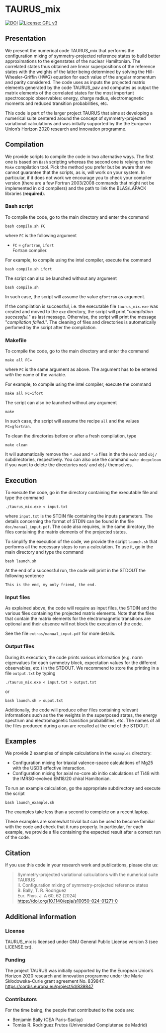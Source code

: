 # TAURUS_mix 

[![DOI](https://zenodo.org/badge/DOI/10.5281/zenodo.10419912.svg)](https://doi.org/10.5281/zenodo.10419912)
[![License: GPL v3](https://img.shields.io/github/license/project-taurus/taurus_mix)](https://www.gnu.org/licenses/gpl-3.0)

## Presentation
We present the numerical code TAURUS_mix that performs the configuration mixing of symmetry-projected reference states to build better approximations to the eigenstates of the nuclear
Hamiltonian. The correlated states thus obtained are linear superpositions of the reference states with the weights of the latter being determined by solving the Hill-Wheeler-Griffin (HWG) 
equation for each value of the angular momentum and parity considered. The code uses as inputs the projected matrix elements generated by the code
TAURUS_pav and computes as output the matrix elements of the correlated states for the most important spectroscopic observables: energy, charge radius, electromagnetic moments and reduced
transition probabilities, etc.

This code is part of the larger project TAURUS that aims at developing a numerical suite centered around the concept of symmetry-projected variational calculations and was initially supported by the the European Union’s Horizon 2020 research and innovation programme.

## Compilation
We provide scripts to compile the code in two alternative ways. The first one is based on `Bash` scripting whereas the second one is relying on the `Make` compilation tool.
Pick the method you prefer but be aware that we cannot guarantee that the scripts, as is, will work on your system. In particular, if it does not work we encourage you to
check your compiler version (there are a few Fortran 2003/2008 commands that might not be implemented in old compilers) and the path to link the BLAS/LAPACK libraries (**required**).

### Bash script
To compile the code, go to the main directory and enter the command
```
bash compile.sh FC 
```
where `FC` is the following argument 
* `FC` = `gfortran`, `ifort`  
Fortran compiler.  

For example, to compile using the intel compiler, execute the command
```
bash compile.sh ifort 
```
The script can also be launched without any argument
```
bash compile.sh
```
In such case, the script will assume the value `gfortran` as argument.

If the compilation is successful, i.e. the executable file `taurus_mix.exe` was created and moved to the `exe` directory, the script will print "*compilation successful.*" as last message. 
Otherwise, the script will print the message "*compilation failed.*".
The cleaning of files and directories is automatically perfomed by the script after the compilation.

### Makefile
To compile the code, go to the main directory and enter the command
```
make all FC= 
```
where `FC` is the same argument as above. The argument has to be entered *with* the name of the variable.

For example, to compile using the intel compiler, execute the command
```
make all FC=ifort 
```
The script can also be launched without any argument
```
make
```
In such case, the script will assume the recipe `all` and the values `FC=gfortran`.

To clean the directories before or after a fresh compilation, type
```
make clean
```
It will automatically remove the `*.mod` and `*.o` files in the the `mod/` and `obj/` subdirectories, respectively. 
You can also use the command `make deepclean` if you want to delete the directories `mod/` and `obj/` themselves.

## Execution
To execute the code, go in the directory containing the executable file and type the command
```
./taurus_mix.exe < input.txt
```
where `input.txt` is the STDIN file containing the inputs parameters. The details concerning the format of STDIN can be found in the file `doc/manual_input.pdf`.
The code also requires, in the same directory, the files containing the matrix elements of the projected states.

To simplify the execution of the code, we provide the script `launch.sh` that performs all the necessary steps to run a calculation. 
To use it, go in the main directory and type the command

```
bash launch.sh 
```

At the end of a successful run, the code will print in the STDOUT the following sentence
```
This is the end, my only friend, the end.
```

### Input files
As explained above, the code will require as input files, the STDIN and the various files containing the projected matrix elements.
Note that the files that contain the matrix elements for the electromagnetic transitions are optional and their absence will not block the execution of the code.

See the file `extras/manual_input.pdf` for more details.

### Output files
During its execution, the code prints various information (e.g. norm eigenvalues for each symmetry block, expectation values for the different observables, etc.) in the STDOUT. 
We recommend to store the printing in a file `output.txt` by typing
```
./taurus_mix.exe < input.txt > output.txt
```
or

```
bash launch.sh > ouput.txt
```

Additionally, the code will produce other files containing relevant informations such as the the weights in the superposed states, the energy spectrum and electromagnetic transition
probabilities, etc.
The names of all the files produced during a run are recalled at the end of the STDOUT.

## Examples
We provide 2 examples of simple calculations in the `examples` directory:
* Configuration mixing for triaxial valence-space calculations of Mg25 with the USDB effective interaction.
* Configuration mixing for axial no-core ab initio calculations of Ti48 with the IMRSG-evolved EM18/20 chiral Hamiltonian.

To run an example calculation, go the appropriate subdirectory and execute the script
```
bash launch_example.sh
```
The examples take less than a second to complete on a recent laptop.

These examples are somewhat trivial but can be used to become familiar with the code and check that it runs properly.
In particular, for each example, we provide a file containing the expected result after a correct run of the code.

## Citation
If you use this code in your research work and publications, please cite us:

> Symmetry-projected variational calculations with the numerical suite TAURUS  
> II. Configuration mixing of symmetry-projected reference states  
> B. Bally, T. R. Rodríguez  
> Eur. Phys. J. A 60, 62 (2024)   
> https://doi.org/10.1140/epja/s10050-024-01271-0

## Additional information 

### License
TAURUS_mix is licensed under GNU General Public License version 3 (see LICENSE.txt).

### Funding
The project TAURUS was initially supported by the the European Union’s Horizon 2020 research and innovation programme under the Marie Skłodowska-Curie grant agreement No. 839847.  
https://cordis.europa.eu/project/id/839847

### Contributors 
For the time being, the people that contributed to the code are:
* Benjamin Bally (CEA Paris-Saclay)
* Tomás R. Rodríguez Frutos (Universidad Complutense de Madrid)
